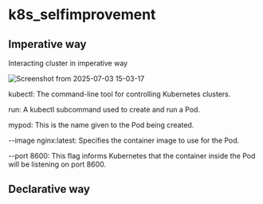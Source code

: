 # k8s_selfimprovement

## Imperative way

Interacting cluster in imperative way

![Screenshot from 2025-07-03 15-03-17](https://github.com/user-attachments/assets/7ef07d5f-f800-4b61-8e0e-831775d86199)


kubectl: The command-line tool for controlling Kubernetes clusters.

run: A kubectl subcommand used to create and run a Pod.

mypod: This is the name given to the Pod being created.

--image nginx:latest: Specifies the container image to use for the Pod.

--port 8600: This flag informs Kubernetes that the container inside the Pod will be listening on port 8600.



## Declarative way

